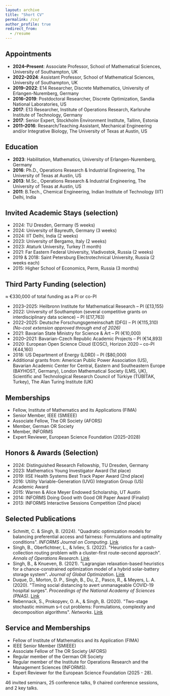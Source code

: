 ```yaml
---
layout: archive
title: "Short CV"
permalink: /cv/
author_profile: true
redirect_from:
  - /resume
---
```


## Appointments

- **2024–Present**: Associate Professor, School of Mathematical Sciences, University of Southampton, UK  
- **2022–2024**: Assistant Professor, School of Mathematical Sciences, University of Southampton, UK  
- **2019–2022**: E14 Researcher, Discrete Mathematics, University of Erlangen-Nuremberg, Germany  
- **2016–2019**: Postdoctoral Researcher, Discrete Optimization, Sandia National Laboratories, US  
- **2017**: E13 Researcher, Institute of Operations Research, Karlsruhe Institute of Technology, Germany  
- **2017**: Senior Expert, Stockholm Environment Institute, Tallinn, Estonia  
- **2011–2016**: Research/Teaching Assistant, Mechanical Engineering and/or Integrative Biology, The University of Texas at Austin, US

## Education

- **2023**: Habilitation, Mathematics, University of Erlangen-Nuremberg, Germany  
- **2016**: Ph.D., Operations Research & Industrial Engineering, The University of Texas at Austin, US  
- **2013**: M.Sc., Operations Research & Industrial Engineering, The University of Texas at Austin, US  
- **2011**: B.Tech., Chemical Engineering, Indian Institute of Technology (IIT) Delhi, India

## Invited Academic Stays (selection)

- 2024: TU Dresden, Germany (5 weeks)  
- 2024: University of Bayreuth, Germany (3 weeks)  
- 2024: IIT Delhi, India (2 weeks)  
- 2023: University of Bergamo, Italy (2 weeks)  
- 2023: Ataturk University, Turkey (1 month)  
- 2021: Far Eastern Federal University, Vladivostok, Russia (2 weeks)  
- 2019 & 2018: Saint Petersburg Electrotechnical University, Russia (2 weeks each)  
- 2015: Higher School of Economics, Perm, Russia (3 months)

## Third Party Funding (selection)

≈ €330,000 of total funding as a PI or co-PI

- 2023–2025: Heilbronn Institute for Mathematical Research – PI (£13,155)  
- 2022: University of Southampton (several competitive grants on interdisciplinary data science) – PI (£17,763)  
- 2022–2025: Deutsche Forschungsgemeinschaft (DFG) – PI (€115,310) _(No-cost extension approved through end of 2026)_  
- 2021: Bavarian State Ministry for Science & Art – PI (€10,000)  
- 2020–2021: Bavarian-Czech Republic Academic Projects – PI (€14,893)  
- 2020: European Open Science Cloud (EOSC), Horizon 2020 – co-PI (€44,160)  
- 2018: US Department of Energy (LDRD) – PI ($80,000)  
- Additional grants from: American Public Power Association (US), Bavarian Academic Center for Central, Eastern and Southeastern Europe (BAYHOST, Germany), London Mathematical Society (LMS, UK), Scientific and Technological Research Council of Türkiye (TÜBİTAK, Turkey), The Alan Turing Institute (UK)

## Memberships

- Fellow, Institute of Mathematics and its Applications (FIMA)  
- Senior Member, IEEE (SMIEEE)  
- Associate Fellow, The OR Society (AFORS)  
- Member, German OR Society  
- Member, INFORMS  
- Expert Reviewer, European Science Foundation (2025–2028)

## Honors & Awards (Selection)

- 2024: Distinguished Research Fellowship, TU Dresden, Germany  
- 2023: Mathematics Young Investigator Award (1st place)  
- 2019: IISE Health Systems Best Track Paper Award (2nd place)  
- 2016: Utility Variable-Generation (UVG) Integration Group (US) Academic Award  
- 2015: Warren & Alice Meyer Endowed Scholarship, UT Austin  
- 2014: INFORMS Doing Good with Good OR Paper Award (Finalist)  
- 2013: INFORMS Interactive Sessions Competition (2nd place)

## Selected Publications


- Schmitt, C. & Singh, B. (2024). "Quadratic optimization models for balancing preferential access and fairness: Formulations and optimality conditions". *INFORMS Journal on Computing*. [Link](https://pubsonline.informs.org/doi/10.1287/ijoc.2022.0308)  
- Singh, B., Oberfichtner, L., & Ivliev, S. (2022). "Heuristics for a cash-collection routing problem with a cluster-first route-second approach". *Annals of Operations Research*. [Link](https://link.springer.com/article/10.1007/s10479-022-04883-1)  
- Singh, B., & Knueven, B. (2021). "Lagrangian relaxation-based heuristics for a chance-constrained optimization model of a hybrid solar-battery storage system". *Journal of Global Optimization*. [Link](https://link.springer.com/article/10.1007/s10898-021-01041-y)  
- Duque, D., Morton, D. P., Singh, B., Du, Z., Pasco, R., & Meyers, L. A. (2020). "Timing social distancing to avert unmanageable COVID-19 hospital surges". *Proceedings of the National Academy of Sciences (PNAS)*. [Link](https://www.pnas.org/doi/10.1073/pnas.2009033117)  
- Rebennack, S., Prokopyev, O. A., & Singh, B. (2020). "Two-stage stochastic minimum s–t cut problems: Formulations, complexity and decomposition algorithms". *Networks*. [Link](https://onlinelibrary.wiley.com/doi/full/10.1002/net.21922)



## Service and Memberships
- Fellow of Institute of Mathematics and its Application (FIMA)
- IEEE Senior Member (SMIEEE)
- Associate Fellow of The OR Society (AFORS)
- Regular member of the German OR Society
- Regular member of the Institute for Operations Research and the Management Sciences (INFORMS). 
- Expert Reviewer for the European Science Foundation (2025 - 28).


46 invited seminars, 25 conference talks, 9 chaired conference sessions, and 2 key talks.
